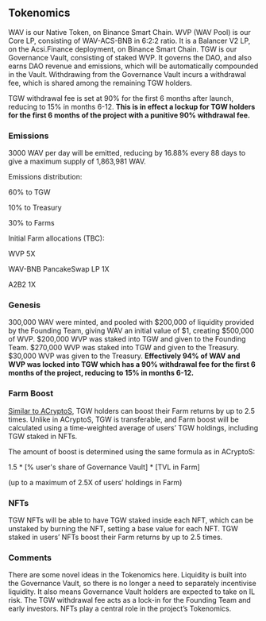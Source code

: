 ## Tokenomics

WAV is our Native Token, on Binance Smart Chain. WVP (WAV Pool) is our Core LP, consisting of WAV-ACS-BNB in 6:2:2 ratio. It is a Balancer V2 LP, on the Acsi.Finance deployment, on Binance Smart Chain. TGW is our Governance Vault, consisting of staked WVP. It governs the DAO, and also earns DAO revenue and emissions, which will be automatically compounded in the Vault. Withdrawing from the Governance Vault incurs a withdrawal fee, which is shared among the remaining TGW holders.

TGW withdrawal fee is set at 90% for the first 6 months after launch, reducing to 15% in months 6-12. **This is in effect a lockup for TGW holders for the first 6 months of the project with a punitive 90% withdrawal fee.**

### Emissions

3000 WAV per day will be emitted, reducing by 16.88% every 88 days to give a maximum supply of 1,863,981 WAV.

Emissions distribution:

60% to TGW

10% to Treasury

30% to Farms

Initial Farm allocations (TBC):

WVP 5X

WAV-BNB PancakeSwap LP 1X

A2B2 1X

### Genesis

300,000 WAV were minted, and pooled with $200,000 of liquidity provided by the Founding Team, giving WAV an initial value of $1, creating $500,000 of WVP. $200,000 WVP was staked into TGW and given to the Founding Team. $270,000 WVP was staked into TGW and given to the Treasury. $30,000 WVP was given to the Treasury. **Effectively 94% of WAV and WVP was locked into TGW which has a 90% withdrawal fee for the first 6 months of the project, reducing to 15% in months 6-12.**

### Farm Boost

[Similar to ACryptoS](https://docs.acryptos.com/acryptos-farms#farm-rewards-boost), TGW holders can boost their Farm returns by up to 2.5 times. Unlike in ACryptoS, TGW is transferable, and Farm boost will be calculated using a time-weighted average of users’ TGW holdings, including TGW staked in NFTs.

The amount of boost is determined using the same formula as in ACryptoS:

1.5 \* \[% user's share of Governance Vault] \* \[TVL in Farm]&#x20;

(up to a maximum of 2.5X of users’ holdings in Farm)



### NFTs

TGW NFTs will be able to have TGW staked inside each NFT, which can be unstaked by burning the NFT, setting a base value for each NFT. TGW staked in users’ NFTs boost their Farm returns by up to 2.5 times.


### Comments

There are some novel ideas in the Tokenomics here. Liquidity is built into the Governance Vault, so there is no longer a need to separately incentivise liquidity. It also means Governance Vault holders are expected to take on IL risk. The TGW withdrawal fee acts as a lock-in for the Founding Team and early investors. NFTs play a central role in the project’s Tokenomics.

